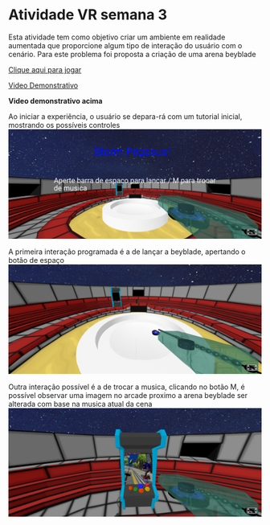 # Atividade VR semana 3
Esta atividade tem como objetivo criar um ambiente em realidade aumentada que proporcione algum tipo de interação do usuário com o cenário. Para este problema foi proposta a criação de uma arena beyblade

<a href="https://imoutofbounds.github.io/augmented-reality-and-VR-experiments/aFrame/">Clique aqui para jogar</a>

<a href="https://www.youtube.com/watch?v=tTGEtF3KW78">Video Demonstrativo</a>

**Video demonstrativo acima**

Ao iniciar a experiência, o usuário se depara-rá com um tutorial inicial, mostrando os possíveis controles
<img src="./img/start.png">

A primeira interação programada é a de lançar a beyblade, apertando o botão de espaço
<img src="./img/play.png">

Outra interação possível é a de trocar a musica, clicando no botão M, é possível observar uma imagem no arcade proximo a arena beyblade ser
alterada com base na musica atual da cena 
<img src="./img/song.png">